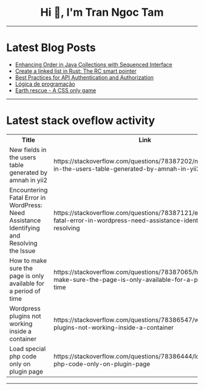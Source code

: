 <h1 align="center">Hi 👋, I'm Tran Ngoc Tam</h1>

---

# Latest Blog Posts 
<!-- BLOG-POST-LIST:START -->
- [Enhancing Order in Java Collections with Sequenced Interface](https://dev.to/nichetti/enhancing-order-in-java-collections-with-sequenced-interface-5e51)
- [Create a linked list in Rust: The RC smart pointer](https://dev.to/cudilala/create-a-linked-list-in-rust-the-rc-smart-pointer-6o3)
- [Best Practices for API Authentication and Authorization](https://dev.to/ibiyeyellowe/best-practices-for-api-authentication-and-authorization-4165)
- [Lógica de programação](https://dev.to/amgauna/logica-de-programacao-541j)
- [Earth rescue - A CSS only game](https://dev.to/schmoris/earth-rescue-a-css-only-game-o0e)
<!-- BLOG-POST-LIST:END -->

---

# Latest stack oveflow activity
<table>
  <tr><th>Title</th><th>Link</th></tr>
  <!-- STACKOVERFLOW:START --><tr><td>New fields in the users table generated by amnah in yii2</td><td>https://stackoverflow.com/questions/78387202/new-fields-in-the-users-table-generated-by-amnah-in-yii2</td></tr><tr><td>Encountering Fatal Error in WordPress: Need Assistance Identifying and Resolving the Issue</td><td>https://stackoverflow.com/questions/78387121/encountering-fatal-error-in-wordpress-need-assistance-identifying-and-resolving</td></tr><tr><td>How to make sure the page is only available for a period of time</td><td>https://stackoverflow.com/questions/78387065/how-to-make-sure-the-page-is-only-available-for-a-period-of-time</td></tr><tr><td>Wordpress plugins not working inside a container</td><td>https://stackoverflow.com/questions/78386547/wordpress-plugins-not-working-inside-a-container</td></tr><tr><td>Load special php code only on plugin page</td><td>https://stackoverflow.com/questions/78386444/load-special-php-code-only-on-plugin-page</td></tr><!-- STACKOVERFLOW:END -->
</table>

---


